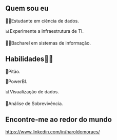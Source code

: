 ## Quem sou eu

👩‍💻Estudante em ciência de dados.

📊Experimente a infraestrutura de TI.

👩‍🎓Bacharel em sistemas de informação.

## Habilidades👩‍💻

🐍Pitão.

🧮PowerBI.

📊Visualização de dados.

🧪Análise de Sobrevivência.

## Encontre-me ao redor do mundo
https://www.linkedin.com/in/haroldomoraes/


